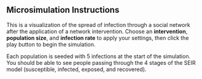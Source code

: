 ## Microsimulation Instructions

This is a visualization of the spread of infection through a social network after the application of a network intervention. Choose an **intervention**, **population size**, and **infection rate** to apply your settings, then click the play button to begin the simulation. 

Each population is seeded with 5 infections at the start of the simulation. You should be able to see people passing through the 4 stages of the SEIR model (susceptible, infected, exposed, and recovered).

